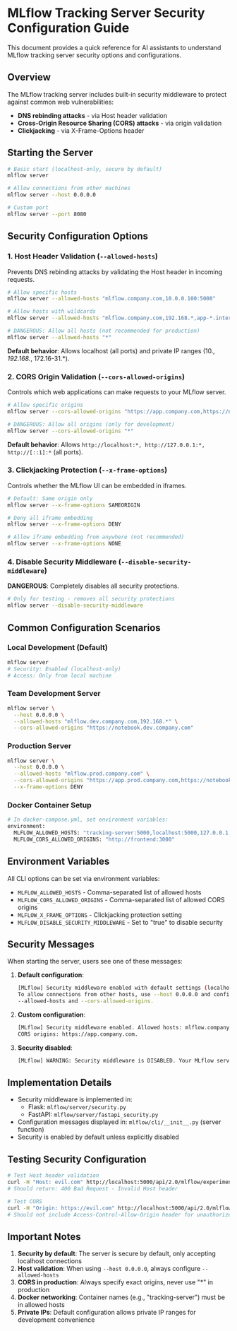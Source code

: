 # MLflow Tracking Server Security Configuration Guide

This document provides a quick reference for AI assistants to understand MLflow tracking server security options and configurations.

## Overview

The MLflow tracking server includes built-in security middleware to protect against common web vulnerabilities:

- **DNS rebinding attacks** - via Host header validation
- **Cross-Origin Resource Sharing (CORS) attacks** - via origin validation
- **Clickjacking** - via X-Frame-Options header

## Starting the Server

```bash
# Basic start (localhost-only, secure by default)
mlflow server

# Allow connections from other machines
mlflow server --host 0.0.0.0

# Custom port
mlflow server --port 8080
```

## Security Configuration Options

### 1. Host Header Validation (`--allowed-hosts`)

Prevents DNS rebinding attacks by validating the Host header in incoming requests.

```bash
# Allow specific hosts
mlflow server --allowed-hosts "mlflow.company.com,10.0.0.100:5000"

# Allow hosts with wildcards
mlflow server --allowed-hosts "mlflow.company.com,192.168.*,app-*.internal.com"

# DANGEROUS: Allow all hosts (not recommended for production)
mlflow server --allowed-hosts "*"
```

**Default behavior**: Allows localhost (all ports) and private IP ranges (10._, 192.168._, 172.16-31.\*).

### 2. CORS Origin Validation (`--cors-allowed-origins`)

Controls which web applications can make requests to your MLflow server.

```bash
# Allow specific origins
mlflow server --cors-allowed-origins "https://app.company.com,https://notebook.company.com"

# DANGEROUS: Allow all origins (only for development)
mlflow server --cors-allowed-origins "*"
```

**Default behavior**: Allows `http://localhost:*, http://127.0.0.1:*, http://[::1]:*` (all ports).

### 3. Clickjacking Protection (`--x-frame-options`)

Controls whether the MLflow UI can be embedded in iframes.

```bash
# Default: Same origin only
mlflow server --x-frame-options SAMEORIGIN

# Deny all iframe embedding
mlflow server --x-frame-options DENY

# Allow iframe embedding from anywhere (not recommended)
mlflow server --x-frame-options NONE
```

### 4. Disable Security Middleware (`--disable-security-middleware`)

**DANGEROUS**: Completely disables all security protections.

```bash
# Only for testing - removes all security protections
mlflow server --disable-security-middleware
```

## Common Configuration Scenarios

### Local Development (Default)

```bash
mlflow server
# Security: Enabled (localhost-only)
# Access: Only from local machine
```

### Team Development Server

```bash
mlflow server \
  --host 0.0.0.0 \
  --allowed-hosts "mlflow.dev.company.com,192.168.*" \
  --cors-allowed-origins "https://notebook.dev.company.com"
```

### Production Server

```bash
mlflow server \
  --host 0.0.0.0 \
  --allowed-hosts "mlflow.prod.company.com" \
  --cors-allowed-origins "https://app.prod.company.com,https://notebook.prod.company.com" \
  --x-frame-options DENY
```

### Docker Container Setup

```bash
# In docker-compose.yml, set environment variables:
environment:
  MLFLOW_ALLOWED_HOSTS: "tracking-server:5000,localhost:5000,127.0.0.1:5000"
  MLFLOW_CORS_ALLOWED_ORIGINS: "http://frontend:3000"
```

## Environment Variables

All CLI options can be set via environment variables:

- `MLFLOW_ALLOWED_HOSTS` - Comma-separated list of allowed hosts
- `MLFLOW_CORS_ALLOWED_ORIGINS` - Comma-separated list of allowed CORS origins
- `MLFLOW_X_FRAME_OPTIONS` - Clickjacking protection setting
- `MLFLOW_DISABLE_SECURITY_MIDDLEWARE` - Set to "true" to disable security

## Security Messages

When starting the server, users see one of these messages:

1. **Default configuration**:

   ```bash
   [MLflow] Security middleware enabled with default settings (localhost-only).
   To allow connections from other hosts, use --host 0.0.0.0 and configure
   --allowed-hosts and --cors-allowed-origins.
   ```

2. **Custom configuration**:

   ```bash
   [MLflow] Security middleware enabled. Allowed hosts: mlflow.company.com, 192.168.*.
   CORS origins: https://app.company.com.
   ```

3. **Security disabled**:

   ```bash
   [MLflow] WARNING: Security middleware is DISABLED. Your MLflow server is vulnerable to various attacks.
   ```

## Implementation Details

- Security middleware is implemented in:
  - Flask: `mlflow/server/security.py`
  - FastAPI: `mlflow/server/fastapi_security.py`
- Configuration messages displayed in: `mlflow/cli/__init__.py` (server function)
- Security is enabled by default unless explicitly disabled

## Testing Security Configuration

```bash
# Test Host header validation
curl -H "Host: evil.com" http://localhost:5000/api/2.0/mlflow/experiments/search
# Should return: 400 Bad Request - Invalid Host header

# Test CORS
curl -H "Origin: https://evil.com" http://localhost:5000/api/2.0/mlflow/experiments/search
# Should not include Access-Control-Allow-Origin header for unauthorized origin
```

## Important Notes

1. **Security by default**: The server is secure by default, only accepting localhost connections
2. **Host validation**: When using `--host 0.0.0.0`, always configure `--allowed-hosts`
3. **CORS in production**: Always specify exact origins, never use "\*" in production
4. **Docker networking**: Container names (e.g., "tracking-server") must be in allowed hosts
5. **Private IPs**: Default configuration allows private IP ranges for development convenience
